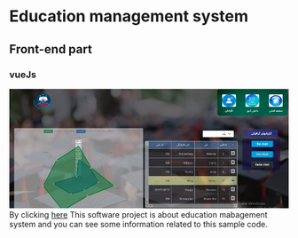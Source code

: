 # Education management system
## Front-end part
### vueJs
![Education management system](school1.png)
By clicking [here](https://reza-pishva.github.io/2-SchoolPreject-VueJS/)  This software project is about education mabagement system and  you can see some information related to this sample code. 
